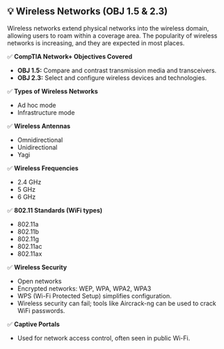 ## 💡 Wireless Networks (OBJ 1.5 & 2.3)

Wireless networks extend physical networks into the wireless domain, allowing users to roam within a coverage area. The popularity of wireless networks is increasing, and they are expected in most places.

✅ **CompTIA Network+ Objectives Covered**
- **OBJ 1.5:** Compare and contrast transmission media and transceivers.
- **OBJ 2.3:** Select and configure wireless devices and technologies.

✅ **Types of Wireless Networks**
- Ad hoc mode
- Infrastructure mode

✅ **Wireless Antennas**
- Omnidirectional
- Unidirectional
- Yagi

✅ **Wireless Frequencies**
- 2.4 GHz
- 5 GHz
- 6 GHz

✅ **802.11 Standards (WiFi types)**
- 802.11a
- 802.11b
- 802.11g
- 802.11ac
- 802.11ax

✅ **Wireless Security**
- Open networks
- Encrypted networks: WEP, WPA, WPA2, WPA3
- WPS (Wi-Fi Protected Setup) simplifies configuration.
- Wireless security can fail; tools like Aircrack-ng can be used to crack WiFi passwords.

✅ **Captive Portals**
- Used for network access control, often seen in public Wi-Fi.
